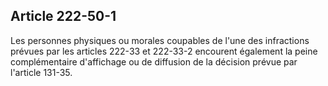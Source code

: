 Article 222-50-1
----
Les personnes physiques ou morales coupables de l'une des infractions prévues
par les articles 222-33 et 222-33-2 encourent également la peine complémentaire
d'affichage ou de diffusion de la décision prévue par l'article 131-35.
